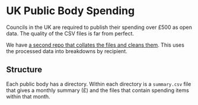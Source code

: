 # UK Public Body Spending

Councils in the UK are required to publish their spending over £500 as open data. The quality of the CSV files is far from perfect.

We have [a second repo that collates the files and cleans them](https://github.com/odileeds/council-spending-data). This uses the processed data into breakdowns by recipient.

## Structure

Each public body has a directory. Within each directory is a `summary.csv` file that gives a monthly summary (£) and the files that contain spending items within that month.
